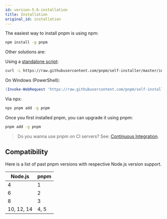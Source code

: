 ```yaml
---
id: version-5.6-installation
title: Installation
original_id: installation
---
```


The easiest way to install pnpm is using npm:

```sh
npm install -g pnpm
```

Other solutions are:

Using a [standalone script](https://github.com/pnpm/self-installer#readme):

```sh
curl -L https://raw.githubusercontent.com/pnpm/self-installer/master/install.js | node
```

On Windows (PowerShell):

```powershell
(Invoke-WebRequest 'https://raw.githubusercontent.com/pnpm/self-installer/master/install.js').Content | node
```

Via npx:

```sh
npx pnpm add -g pnpm
```

Once you first installed pnpm, you can upgrade it using pnpm:

```sh
pnpm add -g pnpm
```

> Do you wanna use pnpm on CI servers? See: [Continuous Integration](continuous-integration).

## Compatibility

Here is a list of past pnpm versions with respective Node.js version support.

| Node.js | pnpm |
| -- | -- |
| 4 | 1 |
| 6 | 2 |
| 8 | 3 |
| 10, 12, 14 | 4, 5 |
